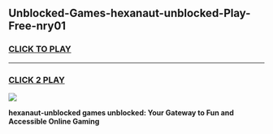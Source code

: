 
## Unblocked-Games-hexanaut-unblocked-Play-Free-nry01
<h3>
<a href="https://premium76.site?title=hexanaut-unblocked&ref=10A">CLICK TO PLAY</a></h3>
<hr>

<h3>
<a href="https://premium76.site?title=hexanaut-unblocked&ref=10A">CLICK 2 PLAY</a>
  
</h3>

<a href="https://premium76.site?title=hexanaut-unblocked&ref=10A"><img src="https://clearcache.store/games.png"></a>


**hexanaut-unblocked games unblocked: Your Gateway to Fun and Accessible Online Gaming**
